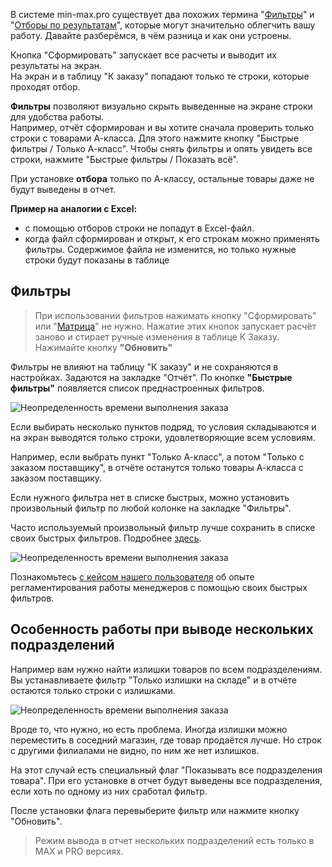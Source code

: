В системе min-max.pro существует два похожих термина "[Фильтры](Фильтры.md)" и "[Отборы по результатам](Отборы%20по%20результатам.md)", которые могут значительно облегчить вашу работу. Давайте разберёмся, в чём разница и как они устроены.  
  
Кнопка "Сформировать" запускает все расчеты и выводит их результаты на экран.  
На экран и в таблицу "К заказу" попадают только те строки, которые проходят отбор.  
  
**Фильтры** позволяют визуально скрыть выведенные на экране строки для удобства работы.  
Например, отчёт сформирован и вы хотите сначала проверить только строки с товарами А-класса. Для этого нажмите кнопку "Быстрые фильтры / Только А-класс". Чтобы снять фильтры и опять увидеть все строки, нажмите "Быстрые фильтры / Показать всё".  
  
При установке **отбора** только по А-классу, остальные товары даже не будут выведены в отчет.  

**Пример на аналогии с Excel:**  

-   с помощью отборов строки не попадут в Excel-файл.
-   когда файл сформирован и открыт, к его строкам можно применять фильтры. Содержимое файла не изменится, но только нужные строки будут показаны в таблице

## Фильтры  

> При использовании фильтров нажимать кнопку "Сформировать" или "[Матрица](Работа%20с%20филиалами/Матрица.md)" не нужно. Нажатие этих кнопок запускает расчёт заново и стирает ручные изменения в таблице К Заказу.  
	Нажимайте кнопку **"Обновить"**
  
Фильтры не влияют на таблицу "К заказу" и не сохраняются в настройках. Задаются на закладке "Отчёт". По кнопке **"Быстрые фильтры"** появляется список преднастроенных фильтров.  

![Неопределенность времени выполнения заказа](https://thumb.tildacdn.com/tild3239-6336-4665-b739-313566363165/-/resize/760x/-/format/webp/2020-11-05_11-54-32.png)

Если выбирать несколько пунктов подряд, то условия складываются и на экран выводятся только строки, удовлетворяющие всем условиям.  
  
Например, если выбрать пункт "Только А-класс", а потом "Только с заказом поставщику", в отчёте останутся только товары А-класса с заказом поставщику.  
  
Если нужного фильтра нет в списке быстрых, можно установить произвольный фильтр по любой колонке на закладке "Фильтры".  
  
Часто используемый произвольный фильтр лучше сохранить в списке своих быстрых фильтров. Подробнее [здесь](https://min-max.pro/tpost/olc01aaeh1-sozdayom-svoi-bistrie-filtri).

![Неопределенность времени выполнения заказа](https://thumb.tildacdn.com/tild3038-6236-4865-a566-333836366563/-/resize/760x/-/format/webp/2020-11-05_12-06-59.png)

Познакомьтесь [с кейсом нашего пользователя](https://min-max.pro/tpost/4lakspgr21-keis-poshagovaya-proverka-zakaza-s-pomos) об опыте регламентирования работы менеджеров с помощью своих быстрых фильтров.  

## Особенность работы при выводе нескольких подразделений  

Например вам нужно найти излишки товаров по всем подразделениям. Вы устанавливаете фильтр "Только излишки на складе" и в отчёте остаются только строки с излишками.

![Неопределенность времени выполнения заказа](https://thumb.tildacdn.com/tild3536-3139-4165-b936-653565356232/-/resize/760x/-/format/webp/2020-12-02_13-42-49.png)

Вроде то, что нужно, но есть проблема. Иногда излишки можно переместить в соседний магазин, где товар продаётся лучше. Но строк с другими филиалами не видно, по ним же нет излишков.  
  
На этот случай есть специальный флаг "Показывать все подразделения товара". При его установке в отчет будут выведены все подразделения, если хоть по одному из них сработал фильтр.  
  
После установки флага перевыберите фильтр или нажмите кнопку "Обновить".

> Режим вывода в отчет нескольких подразделений есть только в MAX и PRO версиях.